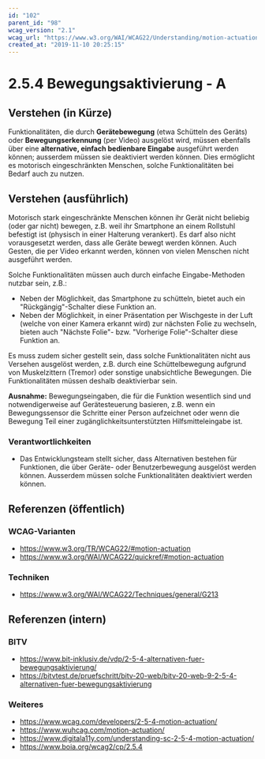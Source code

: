```yaml
---
id: "102"
parent_id: "98"
wcag_version: "2.1"
wcag_url: "https://www.w3.org/WAI/WCAG22/Understanding/motion-actuation.html"
created_at: "2019-11-10 20:25:15"
---
```


# 2.5.4 Bewegungsaktivierung - A

## Verstehen (in Kürze)

Funktionalitäten, die durch **Gerätebewegung** (etwa Schütteln des Geräts) oder **Bewegungserkennung** (per Video) ausgelöst wird, müssen ebenfalls über eine **alternative, einfach bedienbare Eingabe** ausgeführt werden können; ausserdem müssen sie deaktiviert werden können. Dies ermöglicht es motorisch eingeschränkten Menschen, solche Funktionalitäten bei Bedarf auch zu nutzen.

## Verstehen (ausführlich)

Motorisch stark eingeschränkte Menschen können ihr Gerät nicht beliebig (oder gar nicht) bewegen, z.B. weil ihr Smartphone an einem Rollstuhl befestigt ist (physisch in einer Halterung verankert). Es darf also nicht vorausgesetzt werden, dass alle Geräte bewegt werden können. Auch Gesten, die per Video erkannt werden, können von vielen Menschen nicht ausgeführt werden.

Solche Funktionalitäten müssen auch durch einfache Eingabe-Methoden nutzbar sein, z.B.:

- Neben der Möglichkeit, das Smartphone zu schütteln, bietet auch ein "Rückgängig"-Schalter diese Funktion an.
- Neben der Möglichkeit, in einer Präsentation per Wischgeste in der Luft (welche von einer Kamera erkannt wird) zur nächsten Folie zu wechseln, bieten auch "Nächste Folie"- bzw. "Vorherige Folie"-Schalter diese Funktion an.

Es muss zudem sicher gestellt sein, dass solche Funktionalitäten nicht aus Versehen ausgelöst werden, z.B. durch eine Schüttelbewegung aufgrund von Muskelzittern (Tremor) oder sonstige unabsichtliche Bewegungen. Die Funktionalitäten müssen deshalb deaktivierbar sein.

**Ausnahme:** Bewegungseingaben, die für die Funktion wesentlich sind und notwendigerweise auf Gerätesteuerung basieren, z.B. wenn ein Bewegungssensor die Schritte einer Person aufzeichnet oder wenn die Bewegung Teil einer zugänglichkeitsunterstützten Hilfsmitteleingabe ist.

### Verantwortlichkeiten

- Das Entwicklungsteam stellt sicher, dass Alternativen bestehen für Funktionen, die über Geräte- oder Benutzerbewegung ausgelöst werden können. Ausserdem müssen solche Funktionalitäten deaktiviert werden können.

## Referenzen (öffentlich)

### WCAG-Varianten
- <https://www.w3.org/TR/WCAG22/#motion-actuation>
- <https://www.w3.org/WAI/WCAG22/quickref/#motion-actuation>

### Techniken
- <https://www.w3.org/WAI/WCAG22/Techniques/general/G213>

## Referenzen (intern)

### BITV
- <https://www.bit-inklusiv.de/vdp/2-5-4-alternativen-fuer-bewegungsaktivierung/>
- <https://bitvtest.de/pruefschritt/bitv-20-web/bitv-20-web-9-2-5-4-alternativen-fuer-bewegungsaktivierung>

### Weiteres
- <https://www.wcag.com/developers/2-5-4-motion-actuation/>
- <https://www.wuhcag.com/motion-actuation/>
- <https://www.digitala11y.com/understanding-sc-2-5-4-motion-actuation/>
- <https://www.boia.org/wcag2/cp/2.5.4>